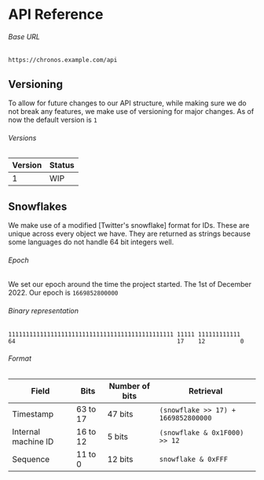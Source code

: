 # API Reference

###### Base URL

```
https://chronos.example.com/api
```

## Versioning

To allow for future changes to our API structure, while making sure we do not break any features, we make use of versioning for major changes. As of now the default version is `1`

###### Versions

| Version   | Status    | 
| ---       | ---       |
| 1         | WIP       |


## Snowflakes

We make use of a modified [Twitter's snowflake] format for IDs. These are unique across every object we have. They are returned as strings because some languages do not handle 64 bit integers well.

###### Epoch

We set our epoch around the time the project started. The 1st of December 2022.
Our epoch is `1669852800000`

###### Binary representation

```
11111111111111111111111111111111111111111111111 11111 111111111111
64                                              17    12          0
```

###### Format

| Field               | Bits     | Number of bits | Retrieval                            |
| ------------------- | -------- | -------------- |  ----------------------------------- |
| Timestamp           | 63 to 17 | 47 bits        |  `(snowflake >> 17) + 1669852800000` |
| Internal machine ID | 16 to 12 | 5 bits         |  `(snowflake & 0x1F000) >> 12`       |
| Sequence            | 11 to 0  | 12 bits        |  `snowflake & 0xFFF`                 |